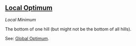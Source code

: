## [Local Optimum](#local-optimum)
*Local Minimum*

The bottom of one hill (but might not be the bottom of all hills).

See: [Global Optimum](#global-optimum).
